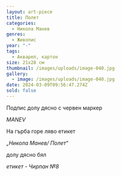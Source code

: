 ```yaml
---
layout: art-piece
title: Полет
categories:
  - Никола Манев
genres:
  - Живопис
year: "-"
tags:
  - Акварел, картон
size: 21х28 см
thumbnail: /images/uploads/image-040.jpg
gallery:
  - image: /images/uploads/image-040.jpg
date: 2024-03-09T09:56:47.274Z
sold: false
---
```

Подпис долу дясно с червен маркер

*MANEV*

На гърба горе ляво етикет

*„Никола Манев/ Полет“* 

долу дясно бял

*етикет - Чирпан №8*
